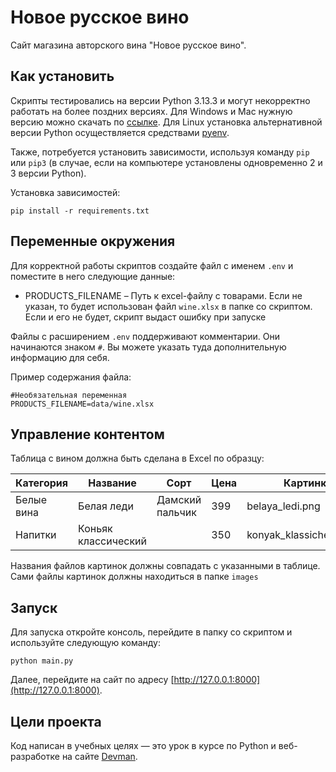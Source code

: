 # Новое русское вино

Сайт магазина авторского вина "Новое русское вино".

## Как установить

Скрипты тестировались на версии Python 3.13.3 и могут некорректно работать на более поздних версиях. 
Для Windows и Mac нужную версию можно скачать по [ссылке](https://www.python.org/downloads/release/python-3133/).
Для Linux установка альтернативной версии Python осуществляется средствами [pyenv](https://github.com/pyenv/pyenv).

Также, потребуется установить зависимости, используя команду `pip` или `pip3` (в случае, если на компьютере установлены одновременно 2 и 3 версии Python).

Установка зависимостей:

```
pip install -r requirements.txt
```

## Переменные окружения

Для корректной работы скриптов создайте файл с именем `.env` и поместите в него следующие данные:

* PRODUCTS_FILENAME – Путь к excel-файлу с товарами. Если не указан, то будет использован файл `wine.xlsx` в папке со скриптом. Если и его не будет, скрипт выдаст ошибку при запуске


Файлы с расширением `.env` поддерживают комментарии. Они начинаются знаком `#`. Вы можете указать туда дополнительную информацию для себя.

Пример содержания файла:

```
#Необязательная переменная
PRODUCTS_FILENAME=data/wine.xlsx
```

## Управление контентом

Таблица с вином должна быть сделана в Excel по образцу:

| Категория	| Название |	Сорт |	Цена |	Картинка |	Акция |
| ----------|----------|-------|-------|-----------|--------|
| Белые вина |	Белая леди |	Дамский пальчик |	399 |	belaya_ledi.png |	Выгодное предложение |
| Напитки |	Коньяк классический |	 | 350 | konyak_klassicheskyi.png	| |

Названия файлов картинок должны совпадать с указанными в таблице. Сами файлы картинок должны находиться в папке `images`


## Запуск

Для запуска откройте консоль, перейдите в папку со скриптом и используйте следующую команду:

```
python main.py
```

Далее, перейдите на сайт по адресу [http://127.0.0.1:8000](http://127.0.0.1:8000).

## Цели проекта

Код написан в учебных целях — это урок в курсе по Python и веб-разработке на сайте [Devman](https://dvmn.org).
